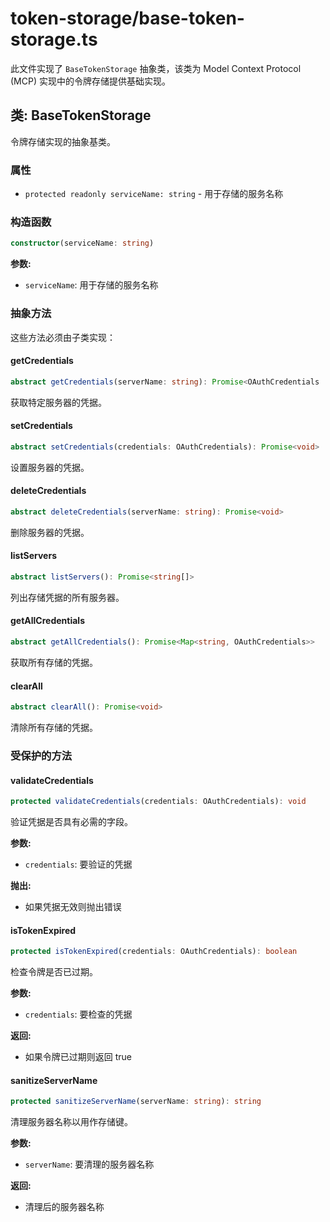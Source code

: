 # token-storage/base-token-storage.ts

此文件实现了 `BaseTokenStorage` 抽象类，该类为 Model Context Protocol (MCP) 实现中的令牌存储提供基础实现。

## 类: BaseTokenStorage

令牌存储实现的抽象基类。

### 属性

- `protected readonly serviceName: string` - 用于存储的服务名称

### 构造函数

```typescript
constructor(serviceName: string)
```

**参数:**
- `serviceName`: 用于存储的服务名称

### 抽象方法

这些方法必须由子类实现：

#### getCredentials

```typescript
abstract getCredentials(serverName: string): Promise<OAuthCredentials | null>
```

获取特定服务器的凭据。

#### setCredentials

```typescript
abstract setCredentials(credentials: OAuthCredentials): Promise<void>
```

设置服务器的凭据。

#### deleteCredentials

```typescript
abstract deleteCredentials(serverName: string): Promise<void>
```

删除服务器的凭据。

#### listServers

```typescript
abstract listServers(): Promise<string[]>
```

列出存储凭据的所有服务器。

#### getAllCredentials

```typescript
abstract getAllCredentials(): Promise<Map<string, OAuthCredentials>>
```

获取所有存储的凭据。

#### clearAll

```typescript
abstract clearAll(): Promise<void>
```

清除所有存储的凭据。

### 受保护的方法

#### validateCredentials

```typescript
protected validateCredentials(credentials: OAuthCredentials): void
```

验证凭据是否具有必需的字段。

**参数:**
- `credentials`: 要验证的凭据

**抛出:**
- 如果凭据无效则抛出错误

#### isTokenExpired

```typescript
protected isTokenExpired(credentials: OAuthCredentials): boolean
```

检查令牌是否已过期。

**参数:**
- `credentials`: 要检查的凭据

**返回:**
- 如果令牌已过期则返回 true

#### sanitizeServerName

```typescript
protected sanitizeServerName(serverName: string): string
```

清理服务器名称以用作存储键。

**参数:**
- `serverName`: 要清理的服务器名称

**返回:**
- 清理后的服务器名称